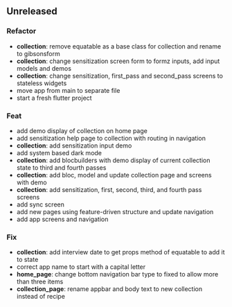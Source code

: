 ## Unreleased

### Refactor

- **collection**: remove equatable as a base class for collection and rename to gibsonsform
- **collection**: change sensitization screen form to formz inputs, add input models and demos
- **collection**: change sensitization, first_pass and second_pass screens to stateless widgets
- move app from main to separate file
- start a fresh flutter project

### Feat

- add demo display of collection on home page
- add sensitization help page to collection with routing in navigation
- **collection**: add sensitization input demo
- add system based dark mode
- **collection**: add blocbuilders with demo display of current collection state to third and fourth passes
- **collection**: add bloc, model and update collection page and screens with demo
- **collection**: add sensitization, first, second, third, and fourth pass screens
- add sync screen
- add new pages using feature-driven structure and update navigation
- add app screens and navigation

### Fix

- **collection**: add interview date to get props method of equatable to add it to state
- correct app name to start with a capital letter
- **home_page**: change bottom navigation bar type to fixed to allow more than three items
- **collection_page**: rename appbar and body text to new collection instead of recipe
